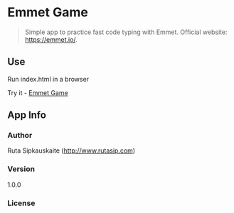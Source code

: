 # Emmet Game

> Simple app to practice fast code typing with Emmet. Official website: https://emmet.io/.

## Use

Run index.html in a browser

Try it - [Emmet Game](https://rutasip.github.io/emmetgame)

## App Info

### Author

Ruta Sipkauskaite
(http://www.rutasip.com)

### Version

1.0.0

### License
